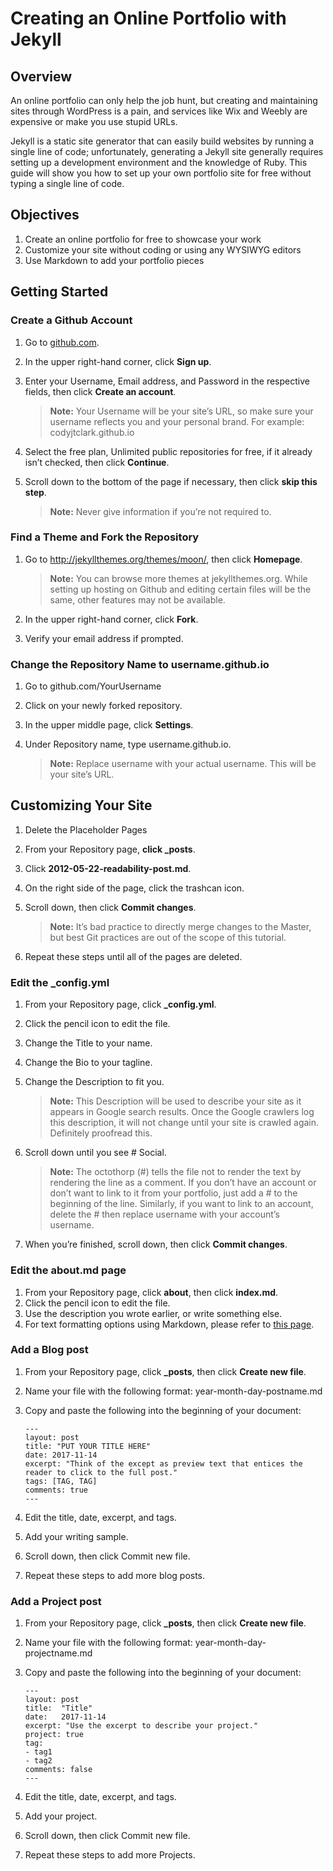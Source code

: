 # Creating an Online Portfolio with Jekyll

## Overview

An online portfolio can only help the job hunt, but creating and maintaining sites through WordPress is a pain, and services like Wix and Weebly are expensive or make you use stupid URLs. 

Jekyll is a static site generator that can easily build websites by running a single line of code; unfortunately, generating a Jekyll site generally requires setting up a development environment and the knowledge of Ruby. This guide will show you how to set up your own portfolio site for free without typing a single line of code.

## Objectives

1. Create an online portfolio for free to showcase your work 
1. Customize your site without coding or using any WYSIWYG editors
1. Use Markdown to add your portfolio pieces

## Getting Started

### **Create a Github Account**

1. Go to [github.com](https://github.com/).
1. In the upper right-hand corner, click **Sign up**.
1. Enter your Username, Email address, and Password in the respective fields, then click **Create an account**.

   > **Note:** Your Username will be your site’s URL, so make sure your username reflects you and your personal brand. For example: codyjtclark.github.io  

1. Select the free plan, Unlimited public repositories for free, if it already isn’t checked, then click **Continue**.
1. Scroll down to the bottom of the page if necessary, then click **skip this step**.

   > **Note:** Never give information if you’re not required to. 

### **Find a Theme and Fork the Repository**

1. Go to http://jekyllthemes.org/themes/moon/, then click **Homepage**.
	
   > **Note:** You can browse more themes at jekyllthemes.org. While setting up hosting on Github and editing certain files will be the same, other features may not be available. 

1. In the upper right-hand corner, click **Fork**.
1. Verify your email address if prompted. 

### **Change the Repository Name to username.github.io**

1. Go to github.com/YourUsername
1. Click on your newly forked repository.
1. In the upper middle page, click **Settings**.
1. Under Repository name, type username.github.io.

   > **Note:** Replace username with your actual username. This will be your site’s URL.

## **Customizing Your Site**

1. Delete the Placeholder Pages
1. From your Repository page, **click _posts**.
1. Click **2012-05-22-readability-post.md**.
1. On the right side of the page, click the trashcan icon.
1. Scroll down, then click **Commit changes**.

   > **Note:** It’s bad practice to directly merge changes to the Master, but best Git practices are out of the scope of this tutorial. 

1. Repeat these steps until all of the pages are deleted.

### **Edit the _config.yml**

1. From your Repository page, click **_config.yml**.
1. Click the pencil icon to edit the file.
1. Change the Title to your name.
1. Change the Bio to your tagline. 
1. Change the Description to fit you.

   > **Note:** This Description will be used to describe your site as it appears in Google search results. Once the Google crawlers log this description, it will not change until your site is crawled again. Definitely proofread this. 

1. Scroll down until you see # Social. 

   > **Note:** The octothorp (#) tells the file not to render the text by rendering the line as a comment. If you don’t have an account or don’t want to link to it from your portfolio, just add a # to the beginning of the line. Similarly, if you want to link to an account, delete the # then replace username with your account’s username.   

1. When you’re finished, scroll down, then click **Commit changes**.

### **Edit the about.md page**

1. From your Repository page, click **about**, then click **index.md**.
1. Click the pencil icon to edit the file. 
1. Use the description you wrote earlier, or write something else. 
1. For text formatting options using Markdown, please refer to [this page](https://guides.github.com/pdfs/markdown-cheatsheet-online.pdf).

### **Add a Blog post**
1. From your Repository page, click **_posts**, then click **Create new file**.
1. Name your file with the following format: year-month-day-postname.md
1. Copy and paste the following into the beginning of your document:

   ```
   ---
   layout: post
   title: "PUT YOUR TITLE HERE"
   date: 2017-11-14
   excerpt: "Think of the except as preview text that entices the reader to click to the full post."
   tags: [TAG, TAG]
   comments: true
   ---
   ```

1. Edit the title, date, excerpt, and tags. 
1. Add your writing sample.
1. Scroll down, then click Commit new file.
1. Repeat these steps to add more blog posts.	

### **Add a Project post**
1. From your Repository page, click **_posts**, then click **Create new file**.
1. Name your file with the following format: year-month-day-projectname.md
1. Copy and paste the following into the beginning of your document:

   ```
   ---
   layout: post
   title:  "Title"
   date:   2017-11-14
   excerpt: "Use the excerpt to describe your project."
   project: true
   tag:
   - tag1 
   - tag2
   comments: false
   ---
   ```

1. Edit the title, date, excerpt, and tags. 
1. Add your project.
1. Scroll down, then click Commit new file.
1. Repeat these steps to add more Projects.	

